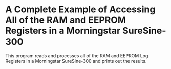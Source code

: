 # A Complete Example of Accessing All of the RAM and EEPROM Registers in a Morningstar SureSine-300

This program reads and processes all of the RAM and EEPROM Log Registers in a Morningstar SureSine-300 and prints out the results.
